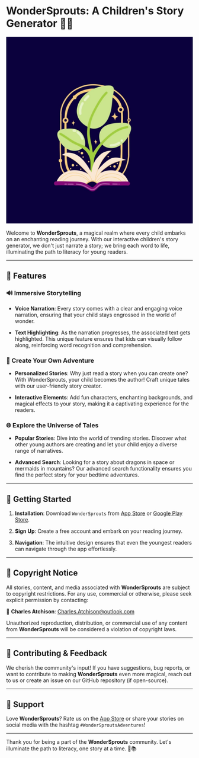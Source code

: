 # WonderSprouts: A Children's Story Generator 🌱📖

![WonderSprouts Logo](images/ws_logo.jpeg) 

Welcome to **WonderSprouts**, a magical realm where every child embarks on an enchanting reading journey. With our interactive children's story generator, we don't just narrate a story; we bring each word to life, illuminating the path to literacy for young readers.

---

## 🌟 Features

### 🔊 Immersive Storytelling

- **Voice Narration**: Every story comes with a clear and engaging voice narration, ensuring that your child stays engrossed in the world of wonder.
  
- **Text Highlighting**: As the narration progresses, the associated text gets highlighted. This unique feature ensures that kids can visually follow along, reinforcing word recognition and comprehension.

### 🎨 Create Your Own Adventure

- **Personalized Stories**: Why just read a story when you can create one? With WonderSprouts, your child becomes the author! Craft unique tales with our user-friendly story creator.

- **Interactive Elements**: Add fun characters, enchanting backgrounds, and magical effects to your story, making it a captivating experience for the readers.

### 🌐 Explore the Universe of Tales

- **Popular Stories**: Dive into the world of trending stories. Discover what other young authors are creating and let your child enjoy a diverse range of narratives.

- **Advanced Search**: Looking for a story about dragons in space or mermaids in mountains? Our advanced search functionality ensures you find the perfect story for your bedtime adventures.

---

## 🚀 Getting Started

1. **Installation**: Download `WonderSprouts` from [App Store](link_to_app_store) or [Google Play Store](link_to_play_store).

2. **Sign Up**: Create a free account and embark on your reading journey.

3. **Navigation**: The intuitive design ensures that even the youngest readers can navigate through the app effortlessly.

---

## 📜 Copyright Notice

All stories, content, and media associated with **WonderSprouts** are subject to copyright restrictions. For any use, commercial or otherwise, please seek explicit permission by contacting:

📧 **Charles Atchison**: Charles.Atchison@outlook.com

Unauthorized reproduction, distribution, or commercial use of any content from **WonderSprouts** will be considered a violation of copyright laws.

---

## 🤝 Contributing & Feedback

We cherish the community's input! If you have suggestions, bug reports, or want to contribute to making **WonderSprouts** even more magical, reach out to us or create an issue on our GitHub repository (if open-source).

---

## 💖 Support

Love **WonderSprouts**? Rate us on the [App Store](link_to_app_store_reviews) or share your stories on social media with the hashtag `#WonderSproutsAdventures`!

---

Thank you for being a part of the **WonderSprouts** community. Let's illuminate the path to literacy, one story at a time. 🌟📚


